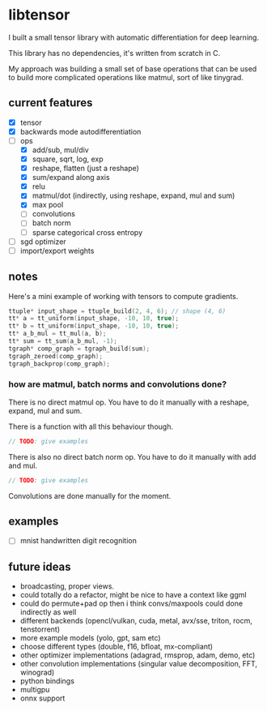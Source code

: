 # libtensor

<!--  TODO: Show image of generated graph + mnist example  -->

I built a small tensor library with automatic differentiation for deep learning.

This library has no dependencies, it's written from scratch in C.

My approach was building a small set of base operations that can be used to build more complicated operations like matmul, sort of like tinygrad.

<!-- TODO: compile mnist example with emscripten, host at mnist.andrew.industries -->

## current features

- [x] tensor
- [x] backwards mode autodifferentiation
- [ ] ops
    - [x] add/sub, mul/div
    - [x] square, sqrt, log, exp
    - [x] reshape, flatten (just a reshape)
    - [x] sum/expand along axis
    - [x] relu
    - [x] matmul/dot (indirectly, using reshape, expand, mul and sum)
    - [x] max pool
    - [ ] convolutions
    - [ ] batch norm
    - [ ] sparse categorical cross entropy
- [ ] sgd optimizer
- [ ] import/export weights

## notes

Here's a mini example of working with tensors to compute gradients.

```c
ttuple* input_shape = ttuple_build(2, 4, 6); // shape (4, 6)
tt* a = tt_uniform(input_shape, -10, 10, true);
tt* b = tt_uniform(input_shape, -10, 10, true);
tt* a_b_mul = tt_mul(a, b);
tt* sum = tt_sum(a_b_mul, -1);
tgraph* comp_graph = tgraph_build(sum);
tgraph_zeroed(comp_graph);
tgraph_backprop(comp_graph);
```

### how are matmul, batch norms and convolutions done?

There is no direct matmul op. You have to do it manually with a reshape, expand, mul and sum.

<!-- TODO: show image from excalidraw doing matmul -->

There is a function with all this behaviour though.

```c
// TODO: give examples
```
<!-- TODO: show image of graph of matmul -->

There is also no direct batch norm op. You have to do it manually with add and mul.

```c
// TODO: give examples
```
<!-- TODO: show image of graph of batch norm -->

Convolutions are done manually for the moment.

## examples

- [ ] mnist handwritten digit recognition

## future ideas

- broadcasting, proper views.
- could totally do a refactor, might be nice to have a context like ggml
- could do permute+pad op then i think convs/maxpools could done indirectly as well
- different backends (opencl/vulkan, cuda, metal, avx/sse, triton, rocm, tenstorrent)
- more example models (yolo, gpt, sam etc)
- choose different types (double, f16, bfloat, mx-compliant)
- other optimizer implementations (adagrad, rmsprop, adam, demo, etc)
- other convolution implementations (singular value decomposition, FFT, winograd)
- python bindings
- multigpu
- onnx support
